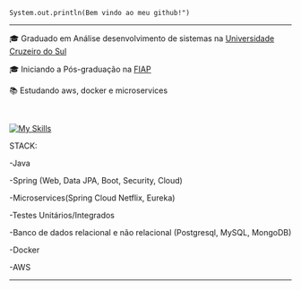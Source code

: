 <code>System.out.println(Bem vindo ao meu github!")</code>
<hr>

<p>🎓 Graduado em Análise desenvolvimento de sistemas na <a href="https://www.cruzeirodosul.edu.br/" target="blank_">Universidade Cruzeiro do Sul</a></p>
<p>🎓 Iniciando a Pós-graduação na <a href="https://www.fiap.com.br/" target="blank_"> FIAP</a></p>

<p>📚 Estudando aws, docker e microservices</p>
<br>


[![My Skills](https://skillicons.dev/icons?i=java,spring,mysql,aws,docker,mongodb,postgresql,python,flask)](https://skillicons.dev)

STACK:
<p>-Java</p> 
<p>-Spring (Web, Data JPA, Boot, Security, Cloud)</p>
<p>-Microservices(Spring Cloud Netflix, Eureka)</p>
<p>-Testes Unitários/Integrados</p>
<p>-Banco de dados relacional e não relacional (Postgresql, MySQL, MongoDB)</p>
<p>-Docker</p>
<p>-AWS</p>


<hr>





